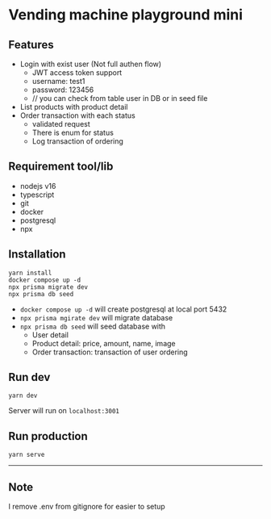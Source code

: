 # Vending machine playground mini

## Features
- Login with exist user (Not full authen flow)
	- JWT access token support
	- username: test1
	- password: 123456
	- // you can check from table user in DB or in seed file
- List products with product detail
- Order transaction with each status
	- validated request
	- There is enum for status
	- Log transaction of ordering


## Requirement tool/lib
- nodejs v16
- typescript
- git
- docker
- postgresql
- npx

## Installation
```
yarn install
docker compose up -d
npx prisma migrate dev
npx prisma db seed
```
- `docker compose up -d` will create postgresql at local port 5432
- `npx prisma mgirate dev` will migrate database
- `npx prisma db seed` will seed database with
	- User detail
	- Product detail: price, amount, name, image
	- Order transaction: transaction of user ordering

## Run dev
```
yarn dev
```
Server will run on `localhost:3001`

## Run production
```
yarn serve
```


---
## Note
I remove .env from gitignore for easier to setup